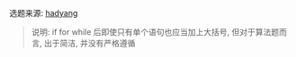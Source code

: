 选题来源: [hadyang](https://hadyang.github.io/interview/docs/leetcode/)
> 说明: if for while 后即使只有单个语句也应当加上大括号, 但对于算法题而言, 出于简洁, 并没有严格遵循
